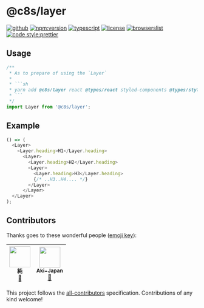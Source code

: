 # @c8s/layer

[![github](https://badgen.net/badge//nju33,c8s/000?icon=github&list=1)](https://github.com/nju33/c8s/tree/master/components/layer)
[![npm:version](https://badgen.net/npm/v/c8s/layer?icon=npm&label=)](https://www.npmjs.com/package/@c8s/layer)
[![typescript](https://badgen.net/badge/lang/typescript/0376c6?icon=npm)](https://www.typescriptlang.org/)
[![license](https://badgen.net/npm/license/@c8s/layer)](https://github.com/nju33/c8s/blob/master/LICENSE)
[![browserslist](https://badgen.net/badge/browserslist/chrome,edge/ffd539?list=1)](https://browserl.ist/?q=last+1+chrome+version%2C+last+1+edge+version)
[![code style:prettier](https://badgen.net/badge//prettier/ff69b3?label=code%20style)](https://github.com/prettier/prettier)

<!-- [![document:typedoc](https://badgen.net/badge/document/typedoc/9602ff)](https://docs--pilaf.netlify.com/) -->
<!-- [![ci:status](https://badgen.net/circleci/github/nju33/c8s)](https://circleci.com/gh/nju33/c8s) -->

## Usage

```ts
/**
 * As to prepare of using the `Layer`
 * 
 * ```sh
 * yarn add @c8s/layer react @types/react styled-components @types/styled-components
 * ```
 */
import Layer from '@c8s/layer';
```

## Example

```ts
() => (
  <Layer>
    <Layer.heading>H1</Layer.heading>
      <Layer>
        <Layer.heading>H2</Layer.heading>
        <Layer>
          <Layer.heading>H3</Layer.heading>
          {/* ..H3..H4.... */}
        </Layer>
      </Layer>
  </Layer>
);
```

## Contributors

Thanks goes to these wonderful people ([emoji key](https://github.com/kentcdodds/all-contributors#emoji-key)):

<!-- ALL-CONTRIBUTORS-LIST:START - Do not remove or modify this section -->
<!-- prettier-ignore -->
| [<img src="https://avatars2.githubusercontent.com/u/15901038?v=4" width="55px;"/><br /><sub><b>純</b></sub>](https://nju33.com/)<br />[📖](https://github.com/nju33/c8s/commits?author=nju33 "Documentation") | [<img src="https://avatars0.githubusercontent.com/u/42718835?v=4" width="55px;"/><br /><sub><b>Aki-Japan</b></sub>](https://github.com/Aki-Japan)<br />[📖](https://github.com/nju33/c8s/commits?author=Aki-Japan "Documentation") |
| :---: | :---: |
<!-- ALL-CONTRIBUTORS-LIST:END -->

This project follows the [all-contributors](https://github.com/kentcdodds/all-contributors) specification. Contributions of any kind welcome!